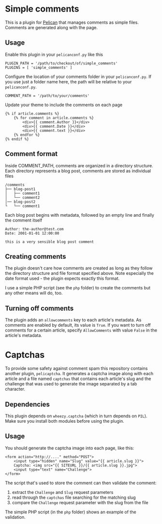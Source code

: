 Simple comments
===============

This is a plugin for [Pelican](http://docs.getpelican.com) that manages comments as simple files. Comments are generated along with the page.

Usage
-----

Enable this plugin in your `pelicanconf.py` like this

    PLUGIN_PATH = '/path/to/checkout/of/simple_comments'
    PLUGINS = [ 'simple_comments' ]

Configure the location of your comments folder in your `pelicanconf.py`. If you use just a folder name here, the path will be relative to your `pelicanconf.py`.

    COMMENT_PATH = '/path/to/your/comments'

Update your theme to include the comments on each page

    {% if article.comments %}
        {% for comment in article.comments %}
            <div>{{ comment.Author }}</div>
            <div>{{ comment.Date }}</div>
            <div>{{ comment.text }}</div>
        {% endfor %}
    {% endif %}


Comment format
--------------

Inside COMMENT_PATH, comments are organized in a directory structure. Each directory represents a blog post, comments are stored as individual files

    /comments
    ├── blog-post1
    │   ├── comment1
    │   └── comment2
    │── blog-post2
    └   └── comment1

Each blog post begins with metadata, followed by an empty line and finally the comment itself

    Author: the-author@test.com
    Date: 2001-01-01 12:00:00

    this is a very sensible blog post comment


Creating comments
-----------------

The plugin doesn't care how comments are created as long as they follow the directory structure and file format specified above. Note especially the date format used - the plugin expects exactly this format.

I use a simple PHP script (see the `php` folder) to create the comments but any other means will do, too.

Turning off comments
--------------------

The plugin adds an `allowcomments` key to each article's metadata. As comments are enabled by default, its value is `True`. If you want to turn off comments for a certain article, specify `AllowComments` with value `False` in the article's metadata.

Captchas
========

To provide some safety against comment spam this repository contains another plugin, `pelicaptcha`. It generates a captcha image along with each article and a file named `captchas` that contains each article's slug and the challenge that was used to generate the image separated by a tab character.

Dependencies
------------

This plugin depends on `wheezy.captcha` (which in turn depends on `PIL`). Make sure you install both modules before using the plugin.

Usage
-----

You should generate the captcha image into each page, like this:

    <form action="http://...." method="POST">
        <input type="hidden" name="Slug" value="{{ article.slug }}">
        Captcha: <img src="{{ SITEURL }}/{{ article.slug }}.jpg">
        <input type="text" name="Challenge">
    </form>

The script that's used to store the comment can then validate the comment:

1. extract the `Challenge` and `Slug` request parameters
1. read through the `captchas` file searching for the matching slug
1. compare the `Challenge` request parameter with the slug from the file

The simple PHP script (in the `php` folder) shows an example of the validation.